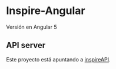 # Inspire-Angular
Versión en Angular 5

## API server
Este proyecto está apuntando a [inspireAPI](https://github.com/andreu55/inspireAPI).
